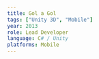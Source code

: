 ```yaml
---
title: Gol a Gol
tags: ["Unity 3D", "Mobile"]
year: 2013
role: Lead Developer
language: C# / Unity
platforms: Mobile
---
```

